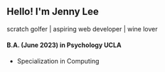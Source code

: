 ## Hello! I'm Jenny Lee

scratch golfer | aspiring web developer | wine lover 



#### B.A. (June 2023) in Psychology UCLA
* Specialization in Computing



